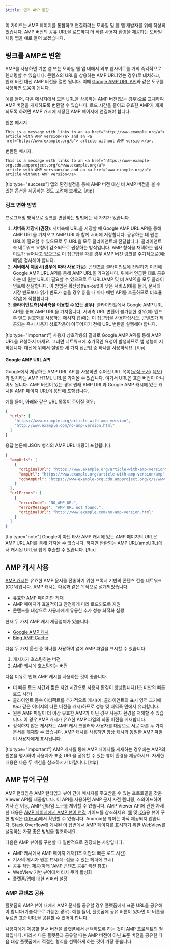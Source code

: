 ```yaml
---
$title: 앱과 AMP 통합
---
```


이 가이드는 AMP 페이지를 통합하고 연결하려는 모바일 및 웹 앱 개발자를 위해 작성되었습니다. AMP 버전의 공유 URL을 로드하여 더 빠른 사용자 환경을 제공하는 모바일 채팅 앱을 예로 들어 보겠습니다.

## 링크를 AMP로 변환

AMP를 사용하면 기본 앱 또는 모바일 웹 앱 내에서 외부 웹사이트를
거의 즉각적으로 렌더링할 수 있습니다. 콘텐츠의 URL을 상응하는
AMP URL(있는 경우)로 대치하고, 원래 버전 대신 AMP 버전을
열면 됩니다. 이때
[Google AMP URL API](https://developers.google.com/amp/cache/use-amp-url)와 같은 도구를 사용하면
도움이 됩니다.

예를 들어, 다음 메시지에서 모든 URL을 상응하는 AMP 버전(있는 경우)으로 교체하여
AMP 버전을 게재하도록 변환할 수 있습니다. 로드 시간을
줄이고 유효한 AMP가 게재되도록 하려면 AMP 캐시에
저장된 AMP 페이지에 연결해야 합니다.

원본 메시지

```text
This is a message with links to an <a href="http://www.example.org/a">
article with AMP version</a> and an <a href="http://www.example.org/b"> article without AMP version</a>.
```

변환된 메시지:

```text
This is a message with links to an <a href="https://www-example-org.cdn.ampproject.org/c/www.example.org/a">
article with AMP version</a> and an <a href="www.example.org/b"> article without AMP version</a>.
```

[tip type="success"]
앱의 환경설정을 통해 AMP 버전 대신 비 AMP 버전을 볼 수 있는
옵션을 제공하는 것도 고려해 보세요.
[/tip]

### 링크 변환 방법

프로그래밍 방식으로 링크를 변환하는 방법에는 세 가지가 있습니다.

1.  **서버측 저장시(권장)**: 서버측에 URL을 저장할 때 Google AMP URL API를 통해
    AMP URL을 가져오고 AMP URL과 함께 서버에 저장합니다. 공유하는 데
    원본 URL이 필요할 수 있으므로 두 URL을 모두 클라이언트에 전달합니다.
    클라이언트측 네트워크 요청이 감소되므로 권장하는 방식입니다.
    AMP 형식을 채택하는 웹사이트가 늘어나고 있으므로 이 접근법을 따를 경우
    AMP 버전 링크를 주기적으로(예: 매일) 검사해야 합니다.
1.  **서버에서 제공시(경우에 따라 사용 가능)**: 콘텐츠를 클라이언트에 전달하기 이전에
    Google AMP URL API를 통해 AMP URL을 가져옵니다. 위에서 언급한 대로
    공유하는 데 원본 URL이 필요할 수 있으므로 두 URL(AMP 및 비 AMP)을 모두
    클라이언트에 전달합니다. 이 방법은 확산성(fan-out)이 낮은 서비스(예를 들어, 문서의
    저장 빈도보다 읽기 빈도가 높을 경우 읽을 때 마다 매번 API를 호출하므로 비효율적임)에
    적합합니다.
1.  **클라이언트측(서버측을 이용할 수 없는 경우)**: 클라이언트에서
    Google AMP URL API를 통해 AMP URL을 가져옵니다. 서버측 URL 변환이 불가능한 경우(예:
    엔드 투 엔드 암호화를 사용하는 메시지 앱)에는
    이 접근법을 사용하십시오. 콘텐츠가 제공되는 즉시 사용자 상호작용이 이루어지기 전에
    URL 변환을 실행해야 합니다.

[tip type="important"]
사용자 상호작용의 결과로 Google AMP API를 통해 AMP URL을
요청하지 마세요. 그러면 네트워크에 추가적인 요청이 발생하므로
앱 성능이 저하됩니다. 대신에 위에서 설명한 세 가지 접근법 중 하나를
사용하세요.
[/tip]

#### Google AMP URL API

Google에서 제공하는 AMP URL API를 사용하면
주어진 URL 목록([공식 문서](https://developers.google.com/amp/cache/use-amp-url)/
[데모](../../../documentation/examples/documentation/Using_the_AMP_URL_API.html))과 일치하는 AMP HTML URL을 가져올 수 있습니다. 여기서 URL은
표준 버전이 아니어도 됩니다. AMP 버전이 있는 경우 원래 AMP URL과
Google AMP 캐시에 있는 캐시된 AMP 페이지 URL이 응답에
포함됩니다.

예를 들어, 아래와 같은 URL 목록이 주어질 경우:

```json
{
  "urls": [
    "https://www.example.org/article-with-amp-version",
    "http://www.example.com/no-amp-version.html"
  ]
}
```

응답 본문에 JSON 형식의 AMP URL 매핑이 포함됩니다.

```json
{
  "ampUrls": [
    {
      "originalUrl": "https://www.example.org/article-with-amp-version",
      "ampUrl": "https://www.example.org/article-with-amp-version/amp",
      "cdnAmpUrl": "https://www-example-org.cdn.ampproject.org/c/s/www.example.org/article-with-amp-version"
    }
  ],
  "urlErrors": [
    {
      "errorCode": "NO_AMP_URL",
      "errorMessage": "AMP URL not found.",
      "originalUrl": "http://www.example.com/no-amp-version.html"
    }
  ]
}
```

[tip type="note"]
Google이 아닌 타사 AMP 캐시에 있는 AMP 페이지의 URL은 AMP URL API를 통해
가져올 수 없습니다. 하지만 반환되는 AMP URL(ampURL)에서 캐시된 URL을
쉽게 추출할 수 있습니다.
[/tip]

## AMP 캐시 사용

[AMP 캐시](../../../documentation/guides-and-tutorials/learn/amp-caches-and-cors/how_amp_pages_are_cached.md)는
유효한 AMP 문서를 전송하기 위한 프록시 기반의 콘텐츠 전송 네트워크(CDN)입니다.
AMP 캐시는 다음과 같은 목적으로 설계되었습니다.

- 유효한 AMP 페이지만 게재
- AMP 페이지가 효율적이고 안전하게 미리 로드되도록 지원
- 콘텐츠를 대상으로 사용자에게 유용한 추가 성능 최적화 실행

현재 두 가지 AMP 캐시 제공업체가 있습니다.

- [Google AMP 캐시](https://developers.google.com/amp/cache/)
- [Bing AMP Cache](https://www.bing.com/webmaster/help/bing-amp-cache-bc1c884c)

다음 두 가지 옵션 중 하나를 사용하여 앱에 AMP 파일을 표시할 수 있습니다.

1.  게시자가 호스팅하는 버전
1.  AMP 캐시에 호스팅되는 버전

다음 이유로 인해 AMP 캐시를 사용하는 것이 좋습니다.

- 더 빠른 로드 시간과 짧은 지연 시간으로 사용자 환경이 향상됩니다(1초 미만의 빠른
  로드 시간)
- 클라이언트 종속 아티팩트를 추가적으로 캐시(예: 클라이언트의
  표시 영역 크기에 따라 같은 이미지의 다른 버전을 캐시)하므로
  성능 및 대역폭 면에서 유리합니다.
- 원본 AMP 파일이 더 이상 유효한 AMP가 아닌 경우 사용자 환경을
  저해할 수 있습니다. 이 경우 AMP 캐시가 유효한 AMP 파일의 최종 버전을
  게재합니다.
- 정직하지 않은 게시자는 AMP 캐시 크롤러와 사용자를 대상으로
  서로 다른 두 가지 문서를 게재할 수 있습니다. AMP 캐시를 사용하면
  항상 캐시와 동일한 AMP 파일이 사용자에게 표시됩니다.

[tip type="important"]
AMP 캐시를 통해 AMP 페이지를 게재하는 경우에는 AMP의 원본을 명시하여
사용자가 표준 URL을 공유할 수 있는 뷰어 환경을
제공하세요. 자세한 내용은 다음 두 섹션을 참조하시기 바랍니다.
[/tip]

## AMP 뷰어 구현

AMP 런타임은 AMP 런타임과 뷰어 간에 메시지를 주고받을 수 있는
프로토콜을 갖춘 Viewer API를 제공합니다. 이 API를 사용하면
AMP 문서 사전 렌더링, 스와이프하여 기사 간 이동, AMP 런타임 도구를
제어할 수 있습니다. AMP Viewer API에 관한 자세한 내용은
[AMP 페이지에서 AMP 뷰어 연결](https://github.com/ampproject/amphtml/blob/master/extensions/amp-viewer-integration/integrating-viewer-with-amp-doc-guide.md)
가이드를 참조하세요. [웹](https://github.com/ampproject/amp-viewer/blob/master/mobile-web/README.md)
및 [iOS](https://github.com/ampproject/amp-viewer/tree/master/ios)용 뷰어 구현 방식은
[GitHub](https://github.com/ampproject/amp-viewer)에서 확인할 수 있습니다. Android용
뷰어는 아직 제공되지 않습니다. Stack Overflow에 게시된 [이 답변](https://stackoverflow.com/questions/44856759/does-we-need-to-change-anything-in-usual-webpage-loader-for-loading-an-amp-acce/44869038#44869038)에서
AMP 페이지를 표시하기 위한 WebView를 설정하는 가장 좋은 방법을 참조하세요.

다음은 AMP 뷰어를 구현할 때 일반적으로 권장되는 사항입니다.

- AMP 캐시에서 AMP 페이지 게재(1초 미만의 빠른 로드 시간)
- 기사의 게시자 원본 표시(예: 접을 수 있는 헤더에 표시)
- 공유 작업 제공(아래 '[AMP 콘텐츠 공유](integrate-with-apps.md#sharing-amp-content)'
  섹션 참조)
- WebView 기반 뷰어에서 타사 쿠키 활성화
- 플랫폼/앱에 대한 리퍼러 설정

### AMP 콘텐츠 공유 <a name="sharing-amp-content"></a>

플랫폼의 AMP 뷰어 내에서 AMP 문서를 공유할 경우 플랫폼에서
표준 URL을 공유해야 합니다(기술적으로 가능한 경우). 예를 들어,
플랫폼에 공유 버튼이 있다면 이 버튼을 누르면 표준 URL을 공유할 수 있어야 합니다.

사용자에게 제공할 문서 버전을 플랫폼에서 선택하도록 하는 것이
AMP 프로젝트의 철학입니다. 따라서
다른 플랫폼과 공유할 때는 AMP 버전이 아닌 표준 버전을
공유한 다음 대상 플랫폼에서 적절한 형식을 선택하게 하는 것이
가장 좋습니다.
